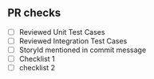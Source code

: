 ## PR checks
- [ ] Reviewed Unit Test Cases
- [ ] Reviewed Integration Test Cases
- [ ] StoryId mentioned in commit message
- [ ] Checklist 1
- [ ] checklist 2
